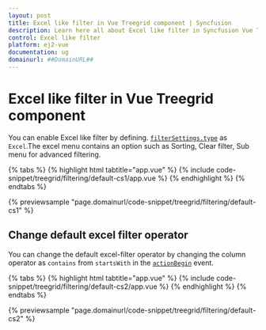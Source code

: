 ```yaml
---
layout: post
title: Excel like filter in Vue Treegrid component | Syncfusion
description: Learn here all about Excel like filter in Syncfusion Vue Treegrid component of Syncfusion Essential JS 2 and more.
control: Excel like filter 
platform: ej2-vue
documentation: ug
domainurl: ##DomainURL##
---
```


# Excel like filter in Vue Treegrid component

You can enable Excel like filter by defining. [`filterSettings.type`](https://ej2.syncfusion.com/vue/documentation/api/treegrid/filterSettingsModel/#type) as `Excel`.The excel menu contains an option such as Sorting, Clear filter, Sub menu for advanced filtering.

{% tabs %}
{% highlight html tabtitle="app.vue" %}
{% include code-snippet/treegrid/filtering/default-cs1/app.vue %}
{% endhighlight %}
{% endtabs %}
        
{% previewsample "page.domainurl/code-snippet/treegrid/filtering/default-cs1" %}

## Change default excel filter operator

You can change the default excel-filter operator by changing the column operator as `contains` from `startsWith` in the [`actionBegin`](https://ej2.syncfusion.com/vue/documentation/api/treegrid/#actionbegin) event.

{% tabs %}
{% highlight html tabtitle="app.vue" %}
{% include code-snippet/treegrid/filtering/default-cs2/app.vue %}
{% endhighlight %}
{% endtabs %}
        
{% previewsample "page.domainurl/code-snippet/treegrid/filtering/default-cs2" %}